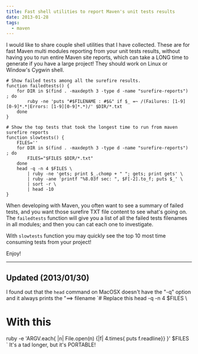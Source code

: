 ```yaml
---
title: Fast shell utilities to report Maven's unit tests results
date: 2013-01-28
tags:
  - maven
---
```


I would like to share couple shell utilities that I have collected. These are for fast Maven multi modules reporting from your unit tests results, without having you to run entire Maven site reports, which can take a LONG time to generate if you have a large project! They should work on Linux or Window's Cygwin shell.

    # Show failed tests among all the surefire results.
    function failedtests() {
        for DIR in $(find . -maxdepth 3 -type d -name "surefire-reports") ; do
            ruby -ne 'puts "#$FILENAME : #$&" if $_ =~ /(Failures: [1-9][0-9]*.*|Errors: [1-9][0-9]*.*)/' $DIR/*.txt
        done
    }
    
    # Show the top tests that took the longest time to run from maven surefire reports
    function slowtests() {
        FILES=''
        for DIR in $(find . -maxdepth 3 -type d -name "surefire-reports") ; do
            FILES="$FILES $DIR/*.txt"
        done
        head -q -n 4 $FILES \
            | ruby -ne 'gets; print $_.chomp + " "; gets; print gets' \
            | ruby -ane 'printf "%8.03f sec: ", $F[-2].to_f; puts $_' \
            | sort -r \
            | head -10
    }
    

When developing with Maven, you often want to see a summary of failed tests, and you want those surefire TXT file content to see what's going on. The `failedtests` function will give you a list of all the failed tests filenames in all modules; and then you can cat each one to investigate.

With `slowtests` function you may quickly see the top 10 most time consuming tests from your project!

Enjoy!

---

## Updated (2013/01/30)

I found out that the `head` command on MacOSX doesn't have the "-q" option and it always prints the "==> filename `# Replace this
head -q -n 4 $FILES \

# With this
ruby -e 'ARGV.each{ |n| File.open(n) {|f| 4.times{ puts f.readline}} }' $FILES \
`
It's a tad longer, but it's PORTABLE!